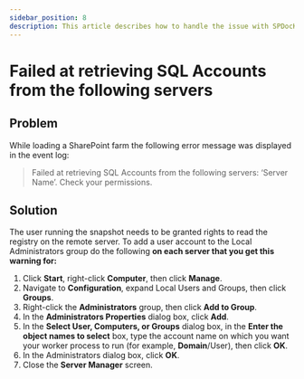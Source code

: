 ```yaml
---
sidebar_position: 8
description: This article describes how to handle the issue with SPDocKit Consultant not being able to retrieve SQL account from the server.
---
```


# Failed at retrieving SQL Accounts from the following servers

## Problem

While loading a SharePoint farm the following error message was displayed in the event log:

> Failed at retrieving SQL Accounts from the following servers: ‘Server Name’. Check your permissions.

## Solution

The user running the snapshot needs to be granted rights to read the registry on the remote server. To add a user account to the Local Administrators group do the following **on each server that you get this warning for:**

1. Click **Start**, right-click **Computer**, then click **Manage**.
2. Navigate to **Configuration**, expand Local Users and Groups, then click **Groups**.
3. Right-click the **Administrators** group, then click **Add to Group**.
4. In the **Administrators Properties** dialog box, click **Add**.
5. In the **Select User, Computers, or Groups** dialog box, in the **Enter the object names to select** box, type the account name on which you want your worker process to run \(for example, **Domain**/User\), then click **OK**.
6. In the Administrators dialog box, click **OK**.
7. Close the **Server Manager** screen.


